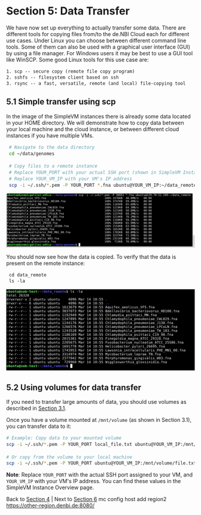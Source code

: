 # Section 5: Data Transfer

We have now set up everything to actually transfer some data.
There are different tools for copying files from/to the de.NBI Cloud each for different use cases. Under Linux you can choose between different command line tools. Some of them can also be used with a graphical user interface (GUI) by using a file manager. For Windows users it may be best to use a GUI tool like WinSCP. Some good Linux tools for this use case are:

    1. scp -- secure copy (remote file copy program)
    2. sshfs -- filesystem client based on ssh
    3. rsync -- a fast, versatile, remote (and local) file-copying tool

## 5.1 Simple transfer using scp

In the image of the SimpleVM instances there is already some data located in your HOME directory. We will demonstrate how to copy data between your local machine and the cloud instance, or between different cloud instances if you have multiple VMs.

``` bash
 # Navigate to the data directory
 cd ~/data/genomes
 
 # Copy files to a remote instance
 # Replace YOUR_PORT with your actual SSH port (shown in SimpleVM Instance Overview)
 # Replace YOUR_VM_IP with your VM's IP address
 scp -i ~/.ssh/*.pem -P YOUR_PORT *.fna ubuntu@YOUR_VM_IP:~/data_remote
 ```
![](figures/scp.png)

 You should now see how the data is copied. To verify that the data is present on the remote instance:

``` bashmc config host add region2 https://other-region.denbi.de:8080/ <ACCESS-KEY> <SECRET-KEY>ferred files
 cd data_remote
 ls -la
 ```
![](figures/scp_remote.png)

## 5.2 Using volumes for data transfer

If you need to transfer large amounts of data, you should use volumes as described in [Section 3.1](Part3.md#31-create-a-volume-to-store-data-in). 

Once you have a volume mounted at `/mnt/volume` (as shown in Section 3.1), you can transfer data to it:

``` bash
# Example: Copy data to your mounted volume
scp -i ~/.ssh/*.pem -P YOUR_PORT local_file.txt ubuntu@YOUR_VM_IP:/mnt/volume/

# Or copy from the volume to your local machine
scp -i ~/.ssh/*.pem -P YOUR_PORT ubuntu@YOUR_VM_IP:/mnt/volume/file.txt ./
```

**Note**: Replace `YOUR_PORT` with the actual SSH port assigned to your VM, and `YOUR_VM_IP` with your VM's IP address. You can find these values in the SimpleVM Instance Overview page.

Back to [Section 4](Part4.md) | Next to [Section 6](Part6.md)
mc config host add region2 https://other-region.denbi.de:8080/ <ACCESS-KEY> <SECRET-KEY>